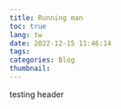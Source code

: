 ```yaml
---
title: Running man
toc: true
lang: tw
date: 2022-12-15 11:46:14
tags:
categories: Blog
thumbnail:
---
```

testing header <!-- more -->
<!-- css補充，放最下面 -->
<style>
.post__header{
    display: none;
}
</style>